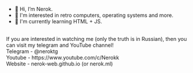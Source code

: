 - 👋 Hi, I’m Nerok.
- 👀 I'm interested in retro computers, operating systems and more.
- 🌱 I'm currently learning HTML + JS.
<br>
If you are interested in watching me (only the truth is in Russian), then you can visit my telegram and YouTube channel!
<br>
Telegram - @neroktg<br>
Youtube - https://www.youtube.com/c/Nerokk<br>
Website - nerok-web.github.io (or nerok.ml)<br>

